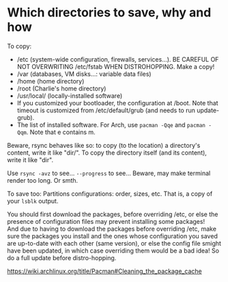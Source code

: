 # Which directories to save, why and how

To copy:

- /etc (system-wide configuration, firewalls, services...). BE CAREFUL OF NOT OVERWRITING /etc/fstab WHEN DISTROHOPPING. Make a copy!
- /var (databases, VM disks...: variable data files)
- /home (home directory)
- /root (Charlie's home directory)
- /usr/local/ (locally-installed software)
- If you customized your bootloader, the configuration at /boot. Note that timeout is customized from /etc/default/grub (and needs to run update-grub).
- The list of installed software. For Arch, use `pacman -Qqe` and `pacman -Qqm`. Note that e contains m.

Beware, rsync behaves like so: to copy (to the location) a directory's content, write it like "dir/". To copy the directory itself (and its content), write it like "dir".

Use `rsync -avz` to see... `--progress` to see... Beware, may make terminal render too long. Or smth.

To save too: Partitions configurations: order, sizes, etc. That is, a copy of your `lsblk` output.

You should first download the packages, before overriding /etc, or else the presence of configuration files may prevent installing some packages!  
And due to having to download the packages before overriding /etc, make sure the packages you install and the ones whose configuration you saved are up-to-date with each other (same version), or else the config file smight have been updated, in which case overriding them would be a bad idea! So do a full update before distro-hopping.

https://wiki.archlinux.org/title/Pacman#Cleaning_the_package_cache

